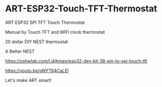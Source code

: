 # ART-ESP32-Touch-TFT-Thermostat

ART ESP32 SPI TFT Touch Thermostat

Manual by Touch TFT and WIFI clock thermostat

20 dollar DIY NEST thermostat

A Better NEST

https://oshwlab.com/l.dijkman/esp32-dev-kit-38-pin-to-spi-touch-tft


https://youtu.be/qNYT64CaLEI



Let's make ART smart!
